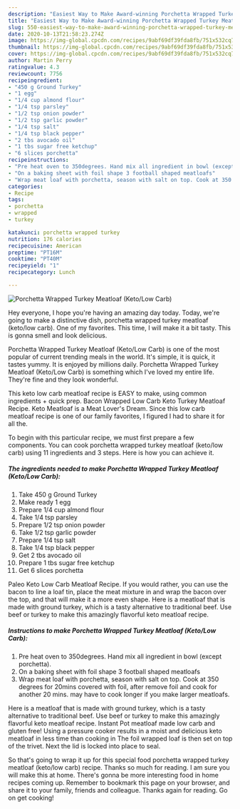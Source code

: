```yaml
---
description: "Easiest Way to Make Award-winning Porchetta Wrapped Turkey Meatloaf (Keto/Low Carb)"
title: "Easiest Way to Make Award-winning Porchetta Wrapped Turkey Meatloaf (Keto/Low Carb)"
slug: 550-easiest-way-to-make-award-winning-porchetta-wrapped-turkey-meatloaf-keto-low-carb
date: 2020-10-13T21:58:23.274Z
image: https://img-global.cpcdn.com/recipes/9abf69df39fda8fb/751x532cq70/porchetta-wrapped-turkey-meatloaf-ketolow-carb-recipe-main-photo.jpg
thumbnail: https://img-global.cpcdn.com/recipes/9abf69df39fda8fb/751x532cq70/porchetta-wrapped-turkey-meatloaf-ketolow-carb-recipe-main-photo.jpg
cover: https://img-global.cpcdn.com/recipes/9abf69df39fda8fb/751x532cq70/porchetta-wrapped-turkey-meatloaf-ketolow-carb-recipe-main-photo.jpg
author: Martin Perry
ratingvalue: 4.3
reviewcount: 7756
recipeingredient:
- "450 g Ground Turkey"
- "1 egg"
- "1/4 cup almond flour"
- "1/4 tsp parsley"
- "1/2 tsp onion powder"
- "1/2 tsp garlic powder"
- "1/4 tsp salt"
- "1/4 tsp black pepper"
- "2 tbs avocado oil"
- "1 tbs sugar free ketchup"
- "6 slices porchetta"
recipeinstructions:
- "Pre heat oven to 350degrees. Hand mix all ingredient in bowl (except porchetta)."
- "On a baking sheet with foil shape 3 football shaped meatloafs"
- "Wrap meat loaf with porchetta, season with salt on top. Cook at 350 degrees for 20mins covered with foil, after remove foil and cook for another 20 mins. may have to cook longer if you make larger meatloafs."
categories:
- Recipe
tags:
- porchetta
- wrapped
- turkey

katakunci: porchetta wrapped turkey 
nutrition: 176 calories
recipecuisine: American
preptime: "PT16M"
cooktime: "PT40M"
recipeyield: "1"
recipecategory: Lunch

---
```



![Porchetta Wrapped Turkey Meatloaf (Keto/Low Carb)](https://img-global.cpcdn.com/recipes/9abf69df39fda8fb/751x532cq70/porchetta-wrapped-turkey-meatloaf-ketolow-carb-recipe-main-photo.jpg)

Hey everyone, I hope you're having an amazing day today. Today, we're going to make a distinctive dish, porchetta wrapped turkey meatloaf (keto/low carb). One of my favorites. This time, I will make it a bit tasty. This is gonna smell and look delicious.

Porchetta Wrapped Turkey Meatloaf (Keto/Low Carb) is one of the most popular of current trending meals in the world. It's simple, it is quick, it tastes yummy. It is enjoyed by millions daily. Porchetta Wrapped Turkey Meatloaf (Keto/Low Carb) is something which I've loved my entire life. They're fine and they look wonderful.

This keto low carb meatloaf recipe is EASY to make, using common ingredients + quick prep. Bacon Wrapped Low Carb Keto Turkey Meatloaf Recipe. Keto Meatloaf is a Meat Lover&#39;s Dream. Since this low carb meatloaf recipe is one of our family favorites, I figured I had to share it for all the.


To begin with this particular recipe, we must first prepare a few components. You can cook porchetta wrapped turkey meatloaf (keto/low carb) using 11 ingredients and 3 steps. Here is how you can achieve it.

<!--inarticleads1-->

##### The ingredients needed to make Porchetta Wrapped Turkey Meatloaf (Keto/Low Carb):

1. Take 450 g Ground Turkey
1. Make ready 1 egg
1. Prepare 1/4 cup almond flour
1. Take 1/4 tsp parsley
1. Prepare 1/2 tsp onion powder
1. Take 1/2 tsp garlic powder
1. Prepare 1/4 tsp salt
1. Take 1/4 tsp black pepper
1. Get 2 tbs avocado oil
1. Prepare 1 tbs sugar free ketchup
1. Get 6 slices porchetta


Paleo Keto Low Carb Meatloaf Recipe. If you would rather, you can use the bacon to line a loaf tin, place the meat mixture in and wrap the bacon over the top, and that will make it a more even shape. Here is a meatloaf that is made with ground turkey, which is a tasty alternative to traditional beef. Use beef or turkey to make this amazingly flavorful keto meatloaf recipe. 

<!--inarticleads2-->

##### Instructions to make Porchetta Wrapped Turkey Meatloaf (Keto/Low Carb):

1. Pre heat oven to 350degrees. Hand mix all ingredient in bowl (except porchetta).
1. On a baking sheet with foil shape 3 football shaped meatloafs
1. Wrap meat loaf with porchetta, season with salt on top. Cook at 350 degrees for 20mins covered with foil, after remove foil and cook for another 20 mins. may have to cook longer if you make larger meatloafs.


Here is a meatloaf that is made with ground turkey, which is a tasty alternative to traditional beef. Use beef or turkey to make this amazingly flavorful keto meatloaf recipe. Instant Pot meatloaf made low carb and gluten free! Using a pressure cooker results in a moist and delicious keto meatloaf in less time than cooking in The foil wrapped loaf is then set on top of the trivet. Next the lid is locked into place to seal. 

So that's going to wrap it up for this special food porchetta wrapped turkey meatloaf (keto/low carb) recipe. Thanks so much for reading. I am sure you will make this at home. There's gonna be more interesting food in home recipes coming up. Remember to bookmark this page on your browser, and share it to your family, friends and colleague. Thanks again for reading. Go on get cooking!

